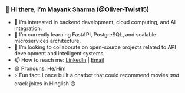### 👋 Hi there, I’m Mayank Sharma (@Oliver-Twist15)

- 👀 I’m interested in backend development, cloud computing, and AI integration.
- 🌱 I’m currently learning FastAPI, PostgreSQL, and scalable microservices architecture.
- 💞️ I’m looking to collaborate on open-source projects related to API development and intelligent systems.
- 📫 How to reach me: [LinkedIn](https://www.linkedin.com/in/mayank-sharma-359807230/) | [Email](mailto:mayankaryan309@gmail.com)
- 😄 Pronouns: He/Him
- ⚡ Fun fact: I once built a chatbot that could recommend movies *and* crack jokes in Hinglish 😄

<!---
Oliver-Twist15/Oliver-Twist15 is a ✨ special ✨ repository because its `README.md` (this file) appears on your GitHub profile.
You can click the Preview link to take a look at your changes.
--->
